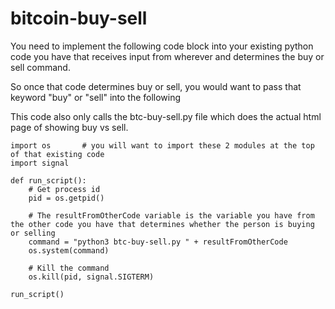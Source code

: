 # bitcoin-buy-sell

You need to implement the following code block into your existing python code you have that receives input from wherever and determines the buy or sell command.

So once that code determines buy or sell, you would want to pass that keyword "buy" or "sell" into the following

This code also only calls the btc-buy-sell.py file which does the actual html page of showing buy vs sell.
```
import os       # you will want to import these 2 modules at the top of that existing code
import signal

def run_script():
    # Get process id
    pid = os.getpid()
    
    # The resultFromOtherCode variable is the variable you have from the other code you have that determines whether the person is buying or selling
    command = "python3 btc-buy-sell.py " + resultFromOtherCode
    os.system(command)
    
    # Kill the command
    os.kill(pid, signal.SIGTERM)

run_script()
```
